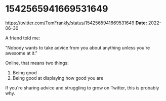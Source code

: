# 1542565941669531649
https://twitter.com/TomFrankly/status/1542565941669531649
**Date:** 2022-06-30

A friend told me:

"Nobody wants to take advice from you about anything unless you're awesome at it."

Online, that means two things:

1. Being good
2. Being good at displaying how good you are

If you're sharing advice and struggling to grow on Twitter, this is probably why.
